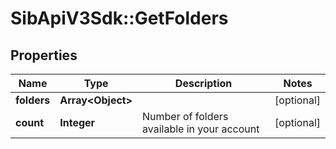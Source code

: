 # SibApiV3Sdk::GetFolders

## Properties
Name | Type | Description | Notes
------------ | ------------- | ------------- | -------------
**folders** | **Array&lt;Object&gt;** |  | [optional] 
**count** | **Integer** | Number of folders available in your account | [optional] 


